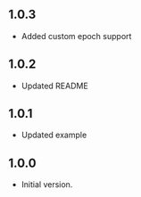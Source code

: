 ## 1.0.3

- Added custom epoch support

## 1.0.2

- Updated README


## 1.0.1

- Updated example


## 1.0.0

- Initial version.

